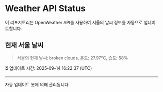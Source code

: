 
# Weather API Status

이 리포지토리는 OpenWeather API를 사용하여 서울의 날씨 정보를 자동으로 업데이트합니다.

## 현재 서울 날씨
> 서울의 현재 날씨: broken clouds, 온도: 27.97°C, 습도: 58%

⏳ 업데이트 시간: 2025-09-14 16:22:37 (UTC)

---
자동 업데이트 봇에 의해 관리됩니다.
